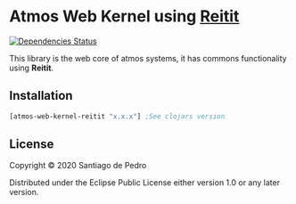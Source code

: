 # Atmos Web Kernel using [Reitit](https://github.com/metosin/reitit)

[![Dependencies Status](https://versions.deps.co/AtmosSystem/atmos-web-kernel-reitit/status.svg)](https://versions.deps.co/AtmosSystem/atmos-web-kernel-reitit)

This library is the web core of atmos systems, it has commons functionality using **Reitit**.

## Installation
```clojure
[atmos-web-kernel-reitit "x.x.x"] ;See clojars version
```

## License

Copyright © 2020 Santiago de Pedro

Distributed under the Eclipse Public License either version 1.0 or any later version.
